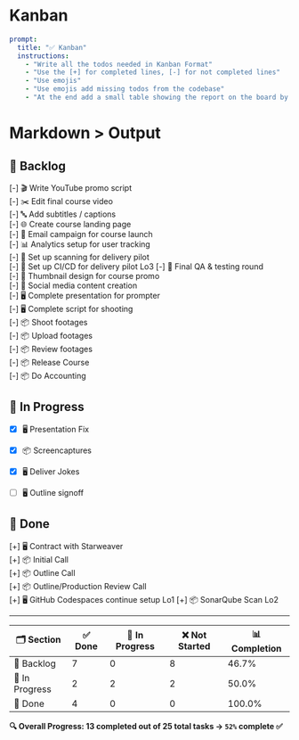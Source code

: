 # Kanban

```yaml
prompt:
  title: "✅ Kanban"
  instructions:
    - "Write all the todos needed in Kanban Format"
    - "Use the [+] for completed lines, [-] for not completed lines"
    - "Use emojis"
    - "Use emojis add missing todos from the codebase"
    - "At the end add a small table showing the report on the board by percents"
```

# Markdown > Output

## 🚀 Backlog
[-] 🎬 Write YouTube promo script  
[-] ✂️ Edit final course video  
[-] 🔤 Add subtitles / captions  
[-] 🌐 Create course landing page  
[-] 💌 Email campaign for course launch  
[-] 📊 Analytics setup for user tracking  
[-] 🔧 Set up scanning for delivery pilot  
[-] 🔧 Set up CI/CD for delivery pilot  Lo3
[-] 🧪 Final QA & testing round  
[-] 🎨 Thumbnail design for course promo  
[-] 📢 Social media content creation  
[-] 🖥️ Complete presentation for prompter  
[-] 🖥️ Complete script for shooting  
[-] 📦 Shoot footages  
[-] 📦 Upload footages  
[-] 📦 Review footages  
[-] 📦 Release Course  
[-] 📦 Do Accounting  

## 🚀 In Progress
 
- [x] 🖥️ Presentation Fix  
 - [x] 📦 Screencaptures  
 - [x] 🖥️ Deliver Jokes  
 - [ ] 🖥️ Outline signoff


## 🚀 Done
[+] 🖥️ Contract with Starweaver  
[+] 📦 Initial Call  
[+] 📦 Outline Call  
[+] 📦 Outline/Production Review Call  
[+] 🖥️ GitHub Codespaces continue setup Lo1
[+] 📦 SonarQube Scan  Lo2


---

| 🗂️ Section     | ✅ Done | 🔄 In Progress | ❌ Not Started | 📊 Completion |
|----------------|--------|----------------|----------------|----------------|
| 🚀 Backlog     | 7      | 0              | 8              | 46.7%          |
| 🚀 In Progress | 2      | 2              | 2              | 50.0%          |
| 🚀 Done        | 4      | 0              | 0              | 100.0%         |

**🔍 Overall Progress: 13 completed out of 25 total tasks → `52%` complete ✅**
